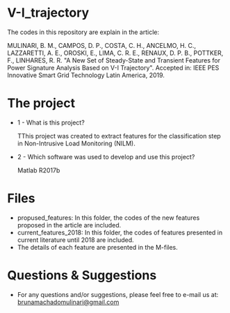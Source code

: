 # V-I_trajectory

The codes in this repository are explain in the article: 

MULINARI, B. M., CAMPOS, D. P., COSTA, C. H., ANCELMO, H. C., LAZZARETTI, A. E., OROSKI, E., LIMA, C. R. E., RENAUX, D. P. B., POTTKER, F., LINHARES, R. R. "A New Set of Steady-State and Transient Features for Power Signature Analysis Based on V-I Trajectory". Accepted in: IEEE PES Innovative Smart Grid Technology Latin America, 2019.

# The project

 * 1 - What is this project?
     
     TThis project was created to extract features for the classification step in Non-Intrusive Load Monitoring (NILM).
    
 * 2 - Which software was used to develop and use this project?
     
     Matlab R2017b

# Files
* propused_features:  In this folder, the codes of the new features proposed in the article are included.
* current_features_2018: In this folder, the codes of features presented in current literature until 2018 are included.
* The details of each feature are presented in the M-files.

# Questions & Suggestions
* For any questions and/or suggestions, please feel free to e-mail us at: brunamachadomulinari@gmail.com
